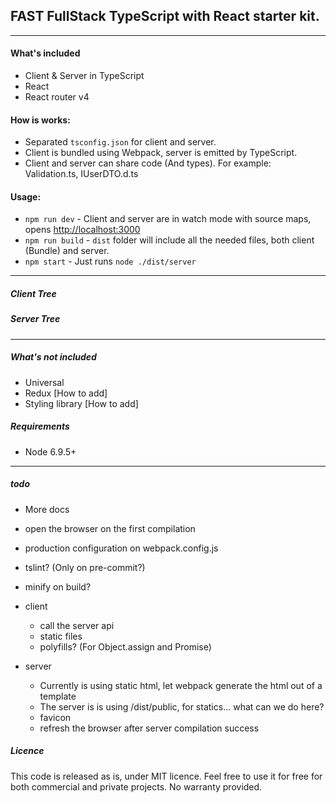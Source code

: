 ## FAST FullStack TypeScript with React starter kit.

---


#### What's included
* Client & Server in TypeScript
* React
* React router v4

#### How is works:
* Separated `tsconfig.json` for client and server.
* Client is bundled using Webpack, server is emitted by TypeScript.
* Client and server can share code (And types). For example: Validation.ts, IUserDTO.d.ts

#### Usage:
* `npm run dev` - Client and server are in watch mode with source maps, opens [http://localhost:3000](http://localhost:3000)
* `npm run build` - `dist` folder will include all the needed files, both client (Bundle) and server.
* `npm start` - Just runs `node ./dist/server`  

---

##### Client Tree
##### Server Tree

---

##### What's not included
* Universal
* Redux [How to add]
* Styling library [How to add]

##### Requirements
* Node 6.9.5+




---
##### todo
* More docs
* open the browser on the first compilation
* production configuration on webpack.config.js
* tslint? (Only on pre-commit?)
* minify on build?
 
* client
  * call the server api
  * static files
  * polyfills? (For Object.assign and Promise)
  
* server
  * Currently is using static html, let webpack generate the html out of a template
  * The server is is using /dist/public, for statics... what can we do here?
  * favicon
  * refresh the browser after server compilation success

##### Licence
This code is released as is, under MIT licence. Feel free to use it for free for both commercial and private projects. No warranty provided.